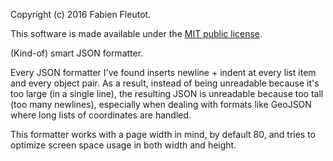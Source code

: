 Copyright (c) 2016 Fabien Fleutot.

This software is made available under the
[MIT public license](https://opensource.org/licenses/MIT).

(Kind-of) smart JSON formatter.

Every JSON formatter I've found inserts newline + indent at every
list item and every object pair. As a result, instead of being
unreadable because it's too large (in a single line), the resulting
JSON is unreadable because too tall (too many newlines), especially
when dealing with formats like GeoJSON where long lists of
coordinates are handled.

This formatter works with a page width in mind, by default 80, and
tries to optimize screen space usage in both width and height.
